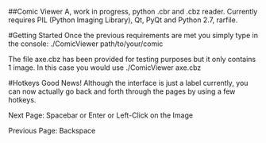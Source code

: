 ##Comic Viewer
A, work in progress, python .cbr and .cbz reader.
Currently requires PIL (Python Imaging Library), Qt, PyQt and Python 2.7, rarfile.

#Getting Started
Once the previous requirements are met you simply type in the console:
./ComicViewer path/to/your/comic

The file axe.cbz has been provided for testing purposes but it only contains 1 image.
In this case you would use ./ComicViewer axe.cbz

#Hotkeys
Good News! Although the interface is just a label currently, you can now actually go back and forth through the pages by using a few hotkeys. 

Next Page: Spacebar or Enter or Left-Click on the Image

Previous Page: Backspace
